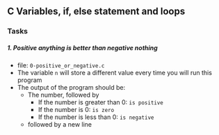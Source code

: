 ## C Variables, if, else statement and loops

### Tasks
##### 1. Positive anything is better than negative nothing
- file: `0-positive_or_negative.c`
- The variable `n` will store a different value every time you will run this program
- The output of the program should be:
	- The number, followed by
		- If the number is greater than 0: `is positive`
		- If the number is 0: `is zero`
		- If the number is less than 0: `is negative`
	- followed by a new line

